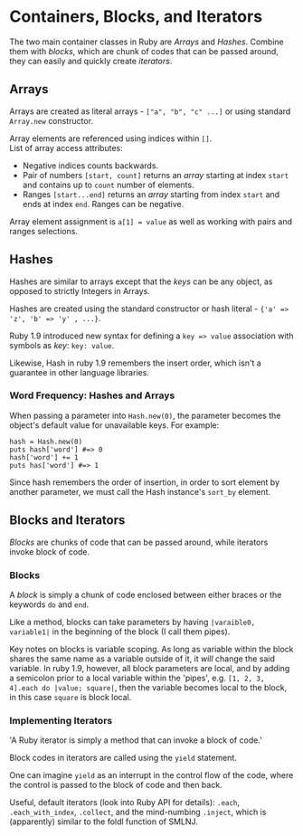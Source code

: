# Containers, Blocks, and Iterators #
The two main container classes in Ruby are *Arrays* and *Hashes*.
Combine them with *blocks*, which are chunk of codes that can be passed
around, they can easily and quickly create *iterators*.

## Arrays ##
Arrays are created as literal arrays - `["a", "b", "c" ...]` or using
standard `Array.new` constructor.

Array elements are referenced using indices within `[]`.  
List of array access attributes:

* Negative indices counts backwards.
* Pair of numbers `[start, count]` returns an *array* starting at index
	`start` and contains up to `count` number of elements.
* Ranges `[start...end]` returns an *array* starting from index `start`
	and ends at index `end`.  Ranges can be negative.

Array element assignment is `a[1] = value` as well as working with pairs
and ranges selections.


## Hashes ##
Hashes are similar to arrays except that the *keys* can be any object,
as opposed to strictly Integers in Arrays.

Hashes are created using the standard constructor or hash literal -
`{'a' => 'z', 'b' => 'y' , ...}`.

Ruby 1.9 introduced new syntax for defining a `key => value`
association with symbols as *key*: `key: value`.

Likewise, Hash in ruby 1.9 remembers the insert order, which isn't a
guarantee in other language libraries.

### Word Frequency: Hashes and Arrays ###
When passing a parameter into `Hash.new(0)`, the parameter becomes the
object's default value for unavailable keys. For example:

	hash = Hash.new(0)
	puts hash['word'] #=> 0
	hash['word'] += 1
	puts has['word'] #=> 1

Since hash remembers the order of insertion, in order to sort element by
another parameter, we must call the Hash instance's `sort_by` element.

## Blocks and Iterators ##
*Blocks* are chunks of code that can be passed around, while iterators
invoke block of code.

### Blocks ###
A *block* is simply a chunk of code enclosed between either braces or
the keywords `do` and `end`.

Like a method, blocks can take parameters by having  `|varaible0,
variable1|` in the beginning of the block (I call them pipes).

Key notes on blocks is variable scoping.  As long as variable within the
block shares the same name as a variable outside of it, it *will* change
the said variable.  In ruby 1.9, however, all block parameters are
local, and by adding a semicolon prior to a local variable within the
'pipes', e.g. `[1, 2, 3, 4].each do |value; square|`, then the variable
becomes local to the block, in this case `square` is block local.

### Implementing Iterators ###
'A Ruby iterator is simply a method that can invoke a block of code.'

Block codes in iterators are called using the `yield` statement.

One can imagine `yield` as an interrupt in the control flow of the code,
where the control is passed to the block of code and then back.

Useful, default iterators (look into Ruby API for details):
`.each`, `.each_with_index`, `.collect`, and the mind-numbing `.inject`,
which is (apparently) similar to the foldl function of SMLNJ.
